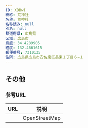 ```yaml
---
ID: XBBwI
総称: 荒神社
名称: 荒神社
名称読み: null
別名: null
都道府県: 広島県
区域: 広島市
緯度: 34.4289905
経度: 132.4661615
郵便番号: 7310135
住所: 広島県広島市安佐南区長束１丁目６−１
---
```


## その他

### 参考URL

| URL | 説明          |
| --- | ------------- |
|     | OpenStreetMap |
